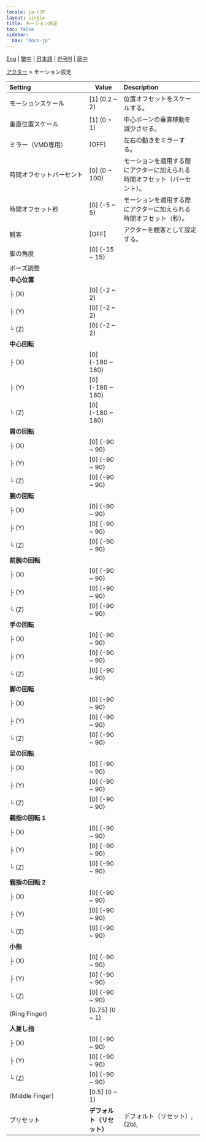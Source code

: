 ```yaml
---
locale: ja-rJP
layout: single
title: モーション設定
toc: false
sidebar:
  nav: "docs-jp"
---
```

[Eng](/dancexr/menu/2025.4/actor/actor_motion) | [繁中](/tw/dancexr/menu/2025.4/actor/actor_motion) | [日本語](/jp/dancexr/menu/2025.4/actor/actor_motion) | [한국어](/kr/dancexr/menu/2025.4/actor/actor_motion) | [简中](/zh/dancexr/menu/2025.4/actor/actor_motion)

[アクター](../menu#アクター) > モーション設定



| Setting | Value | Description |
| :--- | --- | :--- |
|<nobr>モーションスケール</nobr>| [1] (0.2 ~ 2) | 位置オフセットをスケールする。
|<nobr>垂直位置スケール</nobr>| [1] (0 ~ 1) | 中心ボーンの垂直移動を減少させる。
|<nobr>ミラー（VMD専用）</nobr>| [OFF] | 左右の動きをミラーする。
|<nobr>時間オフセットパーセント</nobr>| [0] (0 ~ 100) | モーションを適用する際にアクターに加えられる時間オフセット（パーセント）。
|<nobr>時間オフセット秒</nobr>| [0] (-5 ~ 5) | モーションを適用する際にアクターに加えられる時間オフセット（秒）。
|<nobr>観客</nobr>| [OFF] | アクターを観客として設定する。
|<nobr>脚の角度</nobr>| [0] (-15 ~ 15) | 
|<nobr>ポーズ調整</nobr>|| 
|<nobr>**中心位置**</nobr>| | 
|<nobr>├&nbsp;(X)</nobr>| [0] (-2 ~ 2) | 
|<nobr>├&nbsp;(Y)</nobr>| [0] (-2 ~ 2) | 
|<nobr>└&nbsp;(Z)</nobr>| [0] (-2 ~ 2) | 
|<nobr>**中心回転**</nobr>| | 
|<nobr>├&nbsp;(X)</nobr>| [0] (-180 ~ 180) | 
|<nobr>├&nbsp;(Y)</nobr>| [0] (-180 ~ 180) | 
|<nobr>└&nbsp;(Z)</nobr>| [0] (-180 ~ 180) | 
|<nobr>**肩の回転**</nobr>| | 
|<nobr>├&nbsp;(X)</nobr>| [0] (-90 ~ 90) | 
|<nobr>├&nbsp;(Y)</nobr>| [0] (-90 ~ 90) | 
|<nobr>└&nbsp;(Z)</nobr>| [0] (-90 ~ 90) | 
|<nobr>**腕の回転**</nobr>| | 
|<nobr>├&nbsp;(X)</nobr>| [0] (-90 ~ 90) | 
|<nobr>├&nbsp;(Y)</nobr>| [0] (-90 ~ 90) | 
|<nobr>└&nbsp;(Z)</nobr>| [0] (-90 ~ 90) | 
|<nobr>**前腕の回転**</nobr>| | 
|<nobr>├&nbsp;(X)</nobr>| [0] (-90 ~ 90) | 
|<nobr>├&nbsp;(Y)</nobr>| [0] (-90 ~ 90) | 
|<nobr>└&nbsp;(Z)</nobr>| [0] (-90 ~ 90) | 
|<nobr>**手の回転**</nobr>| | 
|<nobr>├&nbsp;(X)</nobr>| [0] (-90 ~ 90) | 
|<nobr>├&nbsp;(Y)</nobr>| [0] (-90 ~ 90) | 
|<nobr>└&nbsp;(Z)</nobr>| [0] (-90 ~ 90) | 
|<nobr>**脚の回転**</nobr>| | 
|<nobr>├&nbsp;(X)</nobr>| [0] (-90 ~ 90) | 
|<nobr>├&nbsp;(Y)</nobr>| [0] (-90 ~ 90) | 
|<nobr>└&nbsp;(Z)</nobr>| [0] (-90 ~ 90) | 
|<nobr>**足の回転**</nobr>| | 
|<nobr>├&nbsp;(X)</nobr>| [0] (-90 ~ 90) | 
|<nobr>├&nbsp;(Y)</nobr>| [0] (-90 ~ 90) | 
|<nobr>└&nbsp;(Z)</nobr>| [0] (-90 ~ 90) | 
|<nobr>**親指の回転 1**</nobr>| | 
|<nobr>├&nbsp;(X)</nobr>| [0] (-90 ~ 90) | 
|<nobr>├&nbsp;(Y)</nobr>| [0] (-90 ~ 90) | 
|<nobr>└&nbsp;(Z)</nobr>| [0] (-90 ~ 90) | 
|<nobr>**親指の回転 2**</nobr>| | 
|<nobr>├&nbsp;(X)</nobr>| [0] (-90 ~ 90) | 
|<nobr>├&nbsp;(Y)</nobr>| [0] (-90 ~ 90) | 
|<nobr>└&nbsp;(Z)</nobr>| [0] (-90 ~ 90) | 
|<nobr>**小指**</nobr>| | 
|<nobr>├&nbsp;(X)</nobr>| [0] (-90 ~ 90) | 
|<nobr>├&nbsp;(Y)</nobr>| [0] (-90 ~ 90) | 
|<nobr>└&nbsp;(Z)</nobr>| [0] (-90 ~ 90) | 
|<nobr>(Ring Finger)</nobr>| [0.75] (0 ~ 1) | 
|<nobr>**人差し指**</nobr>| | 
|<nobr>├&nbsp;(X)</nobr>| [0] (-90 ~ 90) | 
|<nobr>├&nbsp;(Y)</nobr>| [0] (-90 ~ 90) | 
|<nobr>└&nbsp;(Z)</nobr>| [0] (-90 ~ 90) | 
|<nobr>(Middle Finger)</nobr>| [0.5] (0 ~ 1) | 
|<nobr>プリセット</nobr>| **デフォルト（リセット）** | デフォルト（リセット）, (2b),  |
